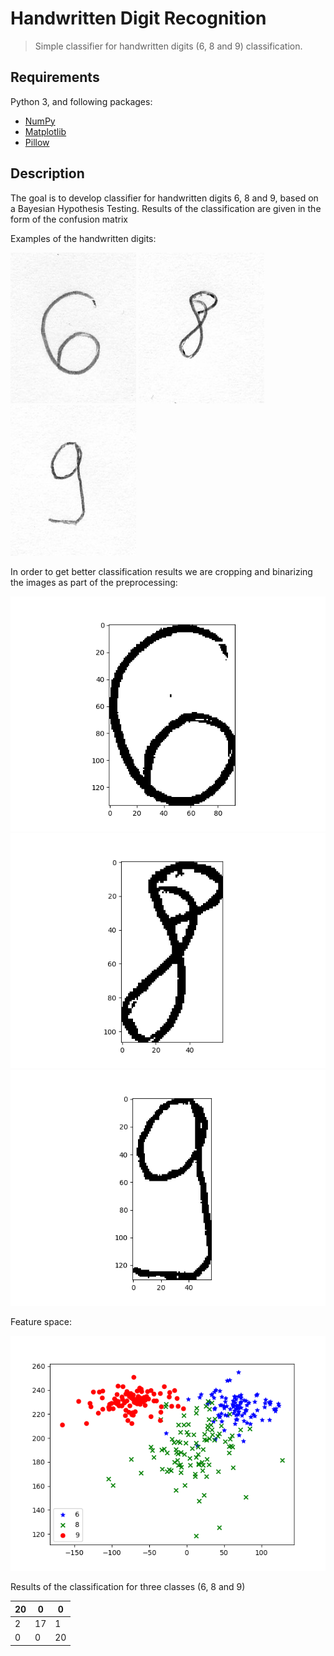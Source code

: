 # Handwritten Digit Recognition

> Simple classifier for handwritten digits (6, 8 and 9) classification.

## Requirements

Python 3, and following packages:
- [NumPy](https://www.numpy.org/)
- [Matplotlib](https://matplotlib.org/)
- [Pillow](https://pillow.readthedocs.io/en/stable/)

## Description

The goal is to develop classifier for handwritten digits 6, 8 and 9, based on a Bayesian Hypothesis Testing. Results of the classification are given in the form of the confusion matrix

Examples of the handwritten digits:

![](img/6001.jpg) ![](img/8001.jpg) ![](img/9001.jpg)

In order to get better classification results we are cropping and binarizing the images as part of the preprocessing:

![](img/6001_preprocess.png) ![](img/8001_preprocess.png) ![](img/9001_preprocess.png)

Feature space:

![](img/features.png)

Results of the classification for three classes (6, 8 and 9)

| 20 | 0  | 0  |
|----|----|----|
| 2  | 17 | 1  |
| 0  | 0  | 20 |